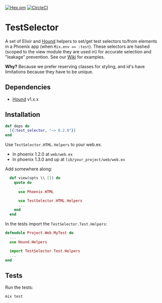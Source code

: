[![Hex.pm](https://img.shields.io/hexpm/v/test_selector.svg)](https://hex.pm/packages/test_selector)
[![CircleCI](https://circleci.com/gh/DefactoSoftware/test_selector/tree/master.svg?style=shield)](https://circleci.com/gh/DefactoSoftware/test_selector)

# TestSelector

A set of Elixir and [Hound](https://github.com/HashNuke/hound) helpers to set/get test selectors to/from elements in a Phoenix app (when `Mix.env == :test`). These selectors are hashed (scoped to the view module they are used in) for accurate selection and "leakage" prevention. See our [Wiki](https://github.com/DefactoSoftware/test_selector/wiki) for examples.

**Why?** Because we prefer reserving classes for styling, and id's have limitations because they have to be unique.

## Dependencies

- [Hound](https://github.com/HashNuke/hound) v1.x.x

## Installation

```elixir
def deps do
  [{:test_selector, "~> 0.2.0"}]
end
```

Use `TestSelector.HTML.Helpers` to your web.ex.

- In phoenix 1.2.0 at `web/web.ex`
- In phoenix 1.3.0 and up at `lib/your_project/web/web.ex`

Add somewhere along:

```elixir
  def view(opts \\ []) do
    quote do
      ...
      use Phoenix.HTML

      use TestSelector.HTML.Helpers
      ...
    end
  end
```

In the tests import the `TestSelector.Test.Helpers`:

```elixir
defmodule Project.Web.MyTest do
  ...
  use Hound.Helpers

  import TestSelector.Test.Helpers
  ...
end
```

## Tests

Run the tests:
```
mix test
```
